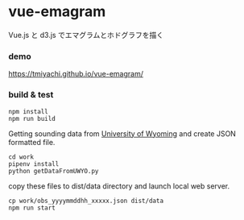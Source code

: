 # vue-emagram

Vue.js と d3.js でエマグラムとホドグラフを描く

### demo

<https://tmiyachi.github.io/vue-emagram/>

### build & test

```
npm install
npm run build
```

Getting sounding data from [University of Wyoming](http://weather.uwyo.edu/upperair/sounding.html) and create JSON formatted file.

```
cd work
pipenv install
python getDataFromUWYO.py
```

copy these files to dist/data directory and launch local web server.

```
cp work/obs_yyyymmddhh_xxxxx.json dist/data
npm run start
```
